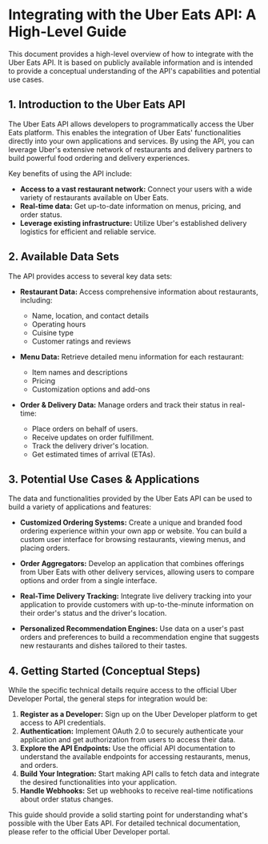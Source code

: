 # Integrating with the Uber Eats API: A High-Level Guide

This document provides a high-level overview of how to integrate with the Uber Eats API. It is based on publicly available information and is intended to provide a conceptual understanding of the API's capabilities and potential use cases.

## 1. Introduction to the Uber Eats API

The Uber Eats API allows developers to programmatically access the Uber Eats platform. This enables the integration of Uber Eats' functionalities directly into your own applications and services. By using the API, you can leverage Uber's extensive network of restaurants and delivery partners to build powerful food ordering and delivery experiences.

Key benefits of using the API include:
- **Access to a vast restaurant network:** Connect your users with a wide variety of restaurants available on Uber Eats.
- **Real-time data:** Get up-to-date information on menus, pricing, and order status.
- **Leverage existing infrastructure:** Utilize Uber's established delivery logistics for efficient and reliable service.

## 2. Available Data Sets

The API provides access to several key data sets:

*   **Restaurant Data:** Access comprehensive information about restaurants, including:
    *   Name, location, and contact details
    *   Operating hours
    *   Cuisine type
    *   Customer ratings and reviews

*   **Menu Data:** Retrieve detailed menu information for each restaurant:
    *   Item names and descriptions
    *   Pricing
    *   Customization options and add-ons

*   **Order & Delivery Data:** Manage orders and track their status in real-time:
    *   Place orders on behalf of users.
    *   Receive updates on order fulfillment.
    *   Track the delivery driver's location.
    *   Get estimated times of arrival (ETAs).

## 3. Potential Use Cases & Applications

The data and functionalities provided by the Uber Eats API can be used to build a variety of applications and features:

*   **Customized Ordering Systems:** Create a unique and branded food ordering experience within your own app or website. You can build a custom user interface for browsing restaurants, viewing menus, and placing orders.

*   **Order Aggregators:** Develop an application that combines offerings from Uber Eats with other delivery services, allowing users to compare options and order from a single interface.

*   **Real-Time Delivery Tracking:** Integrate live delivery tracking into your application to provide customers with up-to-the-minute information on their order's status and the driver's location.

*   **Personalized Recommendation Engines:** Use data on a user's past orders and preferences to build a recommendation engine that suggests new restaurants and dishes tailored to their tastes.

## 4. Getting Started (Conceptual Steps)

While the specific technical details require access to the official Uber Developer Portal, the general steps for integration would be:

1.  **Register as a Developer:** Sign up on the Uber Developer platform to get access to API credentials.
2.  **Authentication:** Implement OAuth 2.0 to securely authenticate your application and get authorization from users to access their data.
3.  **Explore the API Endpoints:** Use the official API documentation to understand the available endpoints for accessing restaurants, menus, and orders.
4.  **Build Your Integration:** Start making API calls to fetch data and integrate the desired functionalities into your application.
5.  **Handle Webhooks:** Set up webhooks to receive real-time notifications about order status changes.

This guide should provide a solid starting point for understanding what's possible with the Uber Eats API. For detailed technical documentation, please refer to the official Uber Developer portal.
